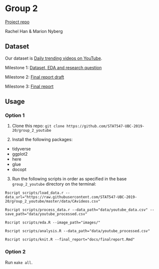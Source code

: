 # Group 2
[Project repo](https://github.com/STAT547-UBC-2019-20/group_2.git)


Rachel Han & Marion Nyberg 

## Dataset
Our dataset is [Daily trending videos on YouTube](https://www.kaggle.com/datasnaek/youtube-new).

Milestone 1: [Dataset, EDA and research question](https://hanrach.github.io/group_2/milestone1_547.html)

Milestone 2: [Final report draft](https://hanrach.github.io/group_2/docs/final-report-draft.html)

Milestone 3: [Final report]()

## Usage

### Option 1

1. Clone this repo: `git clone https://github.com/STAT547-UBC-2019-20/group_2_youtube`

2. Install the following packages:
- tidyverse
- ggplot2
- here
- glue
- docopt

3. Run the following scripts in order as specified in the base `group_2_youtube` directory on the terminal:

`Rscript scripts/load_data.r --data_url="https://raw.githubusercontent.com/STAT547-UBC-2019-20/group_2_youtube/master/data/CAvideos.csv"`

`Rscript scripts/process_data.r --data_path="data/youtube_data.csv" --save_path="data/youtube_processed.csv"`


`Rscript scripts/eda.R --image_path="images/"`

`Rscript scripts/analysis.R --data_path="data/youtube_processed.csv"`

`Rscript scripts/knit.R --final_report="docs/finalreport.Rmd"`

### Option 2

Run 
`make all`.

